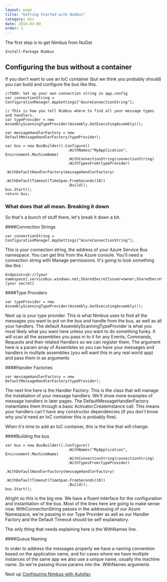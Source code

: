 ```yaml
---
layout: page
title: "Getting Started with Nimbus"
category: doc
date: 2014-03-09
order: 1
---
```


The first step is to get Nimbus from NuGet

	Install-Package Nimbus


## Configuring the bus without a container

If you don't want to use an IoC container (but we think you probably should) you can build and configure the bus like this.

	//TODO: Set up your own connection string in app.config
    var connectionString = ConfigurationManager.AppSettings["AzureConnectionString"];

    // This is how you tell Nimbus where to find all your message types and handlers.
    var typeProvider = new AssemblyScanningTypeProvider(Assembly.GetExecutingAssembly());

    var messageHandlerFactory = new DefaultMessageHandlerFactory(typeProvider);

    var bus = new BusBuilder().Configure()
                                .WithNames("MyApplication", Environment.MachineName)
                                .WithConnectionString(connectionString)
                                .WithTypesFrom(typeProvider)
                                .WithDefaultHandlerFactory(messageHandlerFactory)
                                .WithDefaultTimeout(TimeSpan.FromSeconds(10))
                                .Build();
    bus.Start();
    return bus;


### What does that all mean. Breaking it down ##

So that's a bunch of stuff there, let's break it down a bit.

####Connection Strings

    var connectionString = ConfigurationManager.AppSettings["AzureConnectionString"];
This is your connection string, the address of your Azure Service Bus namespace. You can get this from the Azure console. You'll need a connection string with Manage permissions. It's going to look something like this :

	Endpoint=sb://[your namespace].servicebus.windows.net;SharedSecretIssuer=owner;SharedSecretValue=[your secret]


####Type Providers 

	var typeProvider = new AssemblyScanningTypeProvider(Assembly.GetExecutingAssembly());


Next up is your type provider. This is what Nimbus uses to find all the messages you want to put on the bus and handle from the bus, as well as all your handlers. The default AssemblyScanningTypeProvider is what you most likely what you want here unless you want to do something funky. It will scan all the assemblies you pass in to it for any Events, Commands, Requests and their related Handlers so we can register them. The argument here is a param array of Assembles so you can have your messages and handlers in multiple assemblies (you will want this in any real world app) and pass them in as arguments

####Handler Factories

    var messageHandlerFactory = new DefaultMessageHandlerFactory(typeProvider);

The next line here is the Handler Factory. This is the class that will manage the instatiation of your message handlers. We'll show more examples of message handlers in later pages. The DefaultMessageHandlerFactory instantiates them through a basic Activator.CreateInstance call. This means your handlers can't have any constructor dependencies (if you don't know why you'd need an IoC container this is probably fine). 

When it's time to add an IoC container, this is the line that will change.

####Building the bus


    var bus = new BusBuilder().Configure()
                                .WithNames("MyApplication", Environment.MachineName)
                                .WithConnectionString(connectionString)
                                .WithTypesFrom(typeProvider)
                                .WithDefaultHandlerFactory(messageHandlerFactory)
                                .WithDefaultTimeout(TimeSpan.FromSeconds(10))
                                .Build();
    bus.Start();

Alright so this is the big one. We have a fluent interface for the configuration and instantiation of the bus. Most of the lines here are going to make sense now. WithConnectionString passes in the addressing of our Azure Namespace, we're passing in our Type Provider as aell as our Handler Factory and the Default Timeout should be self explainatory.

The only thing that needs explaining here is the WithNames line.

####Queue Naming

In order to address the messages properly we have a naming convention based on the application name, and for cases where we have multiple instances of the same app we also use a unique name, usually the machine name. So we're passing those params into the .WithNames arguments


Next up [Configuring Nimbus with Autofac](./configuring-nimbus-with-autofac.html)